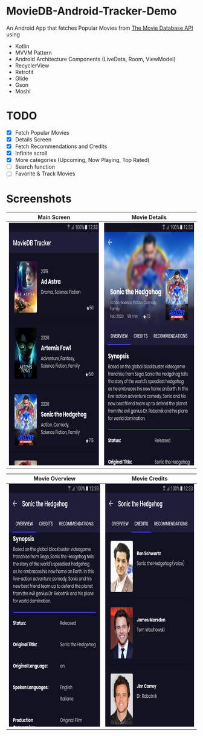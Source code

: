 # MovieDB-Android-Tracker-Demo
An Android App that fetches Popular Movies from [The Movie Database API](https://developers.themoviedb.org) using

  - Kotlin
  - MVVM Pattern
  - Android Architecture Components (LiveData, Room, ViewModel)
  - RecyclerView
  - Retrofit
  - Glide
  - Gson
  - Moshi
  
# TODO
  - [x] Fetch Popular Movies
  - [x] Details Screen
  - [x] Fetch Recommendations and Credits
  - [x] Infinite scroll
  - [x] More categories (Upcoming, Now Playing, Top Rated)
  - [ ] Search function
  - [ ] Favorite & Track Movies  

# Screenshots
Main Screen         |  Movie Details 
:-------------------------:|:-------------------------:
<img src="https://github.com/fernandesleite/MovieDB-Android-Demo/blob/master/screenshots/Movie_List.png" width="360" height="640">  | <img src="https://github.com/fernandesleite/MovieDB-Android-Demo/blob/master/screenshots/Movie_Details.png" width="360" height="640"> | 

Movie Overview | Movie Credits
|:-------------------------:|:-------------------------:
<img src="https://github.com/fernandesleite/MovieDB-Android-Demo/blob/master/screenshots/Movie_Overview.png" width="360" height="640"> | <img src="https://github.com/fernandesleite/MovieDB-Android-Demo/blob/master/screenshots/Movie_Credits.png" width="360" height="640"> |
